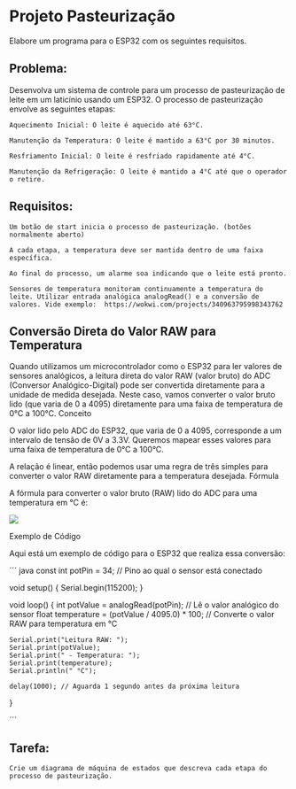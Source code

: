 # Projeto Pasteurização

Elabore um programa para o ESP32 com os seguintes requisitos.


## Problema:

Desenvolva um sistema de controle para um processo de pasteurização de leite em um laticínio usando um ESP32. O processo de pasteurização envolve as seguintes etapas:

    Aquecimento Inicial: O leite é aquecido até 63°C.

    Manutenção da Temperatura: O leite é mantido a 63°C por 30 minutos.

    Resfriamento Inicial: O leite é resfriado rapidamente até 4°C.

    Manutenção da Refrigeração: O leite é mantido a 4°C até que o operador o retire.

##  Requisitos:

    Um botão de start inicia o processo de pasteurização. (botões normalmente aberto)

    A cada etapa, a temperatura deve ser mantida dentro de uma faixa específica.

    Ao final do processo, um alarme soa indicando que o leite está pronto.

    Sensores de temperatura monitoram continuamente a temperatura do leite. Utilizar entrada analógica analogRead() e a conversão de valores. Vide exemplo:  https://wokwi.com/projects/340963795998343762


## Conversão Direta do Valor RAW para Temperatura

Quando utilizamos um microcontrolador como o ESP32 para ler valores de sensores analógicos, a leitura direta do valor RAW (valor bruto) do ADC (Conversor Analógico-Digital) pode ser convertida diretamente para a unidade de medida desejada. Neste caso, vamos converter o valor bruto lido (que varia de 0 a 4095) diretamente para uma faixa de temperatura de 0°C a 100°C.
Conceito

O valor lido pelo ADC do ESP32, que varia de 0 a 4095, corresponde a um intervalo de tensão de 0V a 3.3V. Queremos mapear esses valores para uma faixa de temperatura de 0°C a 100°C.

A relação é linear, então podemos usar uma regra de três simples para converter o valor RAW diretamente para a temperatura desejada.
Fórmula

A fórmula para converter o valor bruto (RAW) lido do ADC para uma temperatura em °C é:

<img src=img/formula.png>


Exemplo de Código

Aqui está um exemplo de código para o ESP32 que realiza essa conversão:

´´´ java
const int potPin = 34; // Pino ao qual o sensor está conectado

void setup() {
    Serial.begin(115200);
}

void loop() {
    int potValue = analogRead(potPin);               // Lê o valor analógico do sensor
    float temperature = (potValue / 4095.0) * 100;   // Converte o valor RAW para temperatura em °C

    Serial.print("Leitura RAW: ");
    Serial.print(potValue);
    Serial.print(" - Temperatura: ");
    Serial.print(temperature);
    Serial.println(" °C");

    delay(1000); // Aguarda 1 segundo antes da próxima leitura
}

´´´




##  Tarefa:

    Crie um diagrama de máquina de estados que descreva cada etapa do processo de pasteurização.
